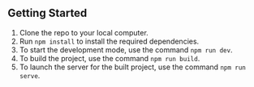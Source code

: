 ## Getting Started

1. Clone the repo to your local computer.
2. Run `npm install` to install the required dependencies.
3. To start the development mode, use the command `npm run dev`.
4. To build the project, use the command `npm run build`.
5. To launch the server for the built project, use the command `npm run serve`.
